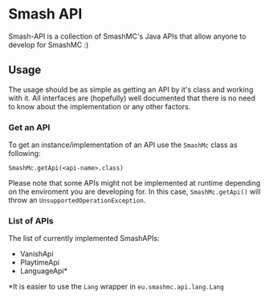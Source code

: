 # Smash API
Smash-API is a collection of SmashMC's Java APIs that allow anyone to develop for SmashMC :)

## Usage
The usage should be as simple as getting an API by it's class and working with it.
All interfaces are (hopefully) well documented that there is no need to know about the implementation or any other factors.

### Get an API
To get an instance/implementation of an API use the `SmashMc` class as following:
```
SmashMc.getApi(<api-name>.class)
```
Please note that some APIs might not be implemented at runtime depending on the enviroment you are developing for. 
In this case, `SmashMc.getApi()` will throw an `UnsupportedOperationException`.

### List of APIs
The list of currently implemented SmashAPIs:
* VanishApi
* PlaytimeApi
* LanguageApi*

*It is easier to use the `Lang` wrapper in `eu.smashmc.api.lang.Lang`